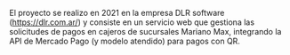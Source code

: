 El proyecto se realizo en 2021 en la empresa DLR software (https://dlr.com.ar/) y consiste en un servicio web que gestiona las solicitudes de pagos en cajeros de sucursales Mariano Max, integrando la API de Mercado Pago (y modelo atendido) para pagos con QR.
